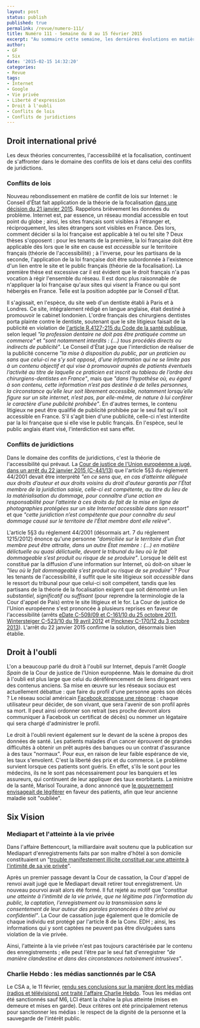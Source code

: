 ```yaml
---
layout: post
status: publish
published: true
permalink: /revue/numero-111/
title: Numéro 111 - Semaine du 8 au 15 février 2015
excerpt: "Au sommaire cette semaine, les dernières évolutions en matière de droit international privé sur Internet, de nouvelles façons d'aborder le droit à l'oubli, le droit au respect de la vie privée et la liberté d'expression."
author:
- GF
- Six
date: '2015-02-15 14:32:20'
categories:
- Revue
tags:
- Internet
- Google
- Vie privée
- Liberté d'expression
- Droit à l'oubli
- Conflits de lois
- Conflits de juridictions
---
```


## Droit international privé

Les deux théories concurrentes, l'accessibilité et la focalisation, continuent de s'affronter dans le domaine des conflits de lois et dans celui des conflits de juridictions.

### Conflits de lois

Nouveau rebondissement en matière de conflit de lois sur Internet : le Conseil d'État fait application de la théorie de la focalisation [dans une décision du 21 janvier 2015](http://www.legalis.net/spip.php?page=jurisprudence-decision&id_article=4479). Rappelons brièvement les données du problème. Internet est, par essence, un réseau mondial accessible en tout point du globe ; ainsi, les sites français sont visibles à l'étranger et, réciproquement, les sites étrangers sont visibles en France. Dès lors, comment décider si la loi française est applicable à tel ou tel site ? Deux thèses s'opposent : pour les tenants de la première, la loi française doit être applicable dès lors que le site en cause est _accessible_ sur le territoire français (théorie de l'accessibilité) ; à l'inverse, pour les partisans de la seconde, l'application de la loi française doit être subordonnée à l'existence d'un lien entre le site et le public français (théorie de la focalisation). La première thèse est excessive car il est évident que le droit français n'a pas vocation à régir l'ensemble du réseau. Il est donc plus raisonnable de n'appliquer la loi française qu'aux sites qui _visent_ la France ou qui sont hébergés en France. Telle est la position adoptée par le Conseil d'État.

Il s'agissait, en l'espèce, du site web d'un dentiste établi à Paris et à Londres. Ce site, intégralement rédigé en langue anglaise, était destiné à promouvoir le cabinet londonien. L'ordre français des chirurgiens dentistes porta plainte contre le dentiste, soutenant que le site litigieux faisait de la publicité en violation de [l'article R.4127-215 du Code de la santé publique](http://www.legifrance.gouv.fr/affichCodeArticle.do;jsessionid=875E76E54B68B06400D216C3AA1254E5.tpdila24v_2?idArticle=LEGIARTI000006913015&cidTexte=LEGITEXT000006072665&dateTexte=20090910), selon lequel _"la profession dentaire ne doit pas être pratiquée comme un commerce"_ et _"sont notamment interdits : (...) tous procédés directs ou indirects de publicité"_. Le Conseil d'État juge que l'interdiction de réaliser de la publicité concerne _"la mise à disposition du public, par un praticien ou sans que celui-ci ne s’y soit opposé, d’une information qui ne se limite pas à un contenu objectif et qui vise à promouvoir auprès de patients éventuels l’activité au titre de laquelle ce praticien est inscrit au tableau de l’ordre des chirurgiens-dentistes en France"_, mais que _"dans l’hypothèse où, eu égard à son contenu, cette information n’est pas destinée à de telles personnes, la circonstance qu’elle leur soit librement accessible, notamment lorsqu’elle figure sur un site internet, n’est pas, par elle-même, de nature à lui conférer le caractère d’une publicité prohibée"_. En d'autres termes, le contenu litigieux ne peut être qualifié de publicité prohibée par le seul fait qu'il soit accessible en France. S'il s'agit bien d'une publicité, celle-ci n'est interdite par la loi française que si elle vise le public français. En l'espèce, seul le public anglais étant visé, l'interdiction est sans effet. 

### Conflits de juridictions

Dans le domaine des conflits de juridictions, c'est la théorie de l'accessibilité qui prévaut. La [Cour de justice de l'Union européenne a jugé, dans un arrêt du 22 janvier 2015 (C-441/13)](http://curia.europa.eu/juris/document/document.jsf?text=&docid=161611&pageIndex=0&doclang=fr&mode=lst&dir=&occ=first&part=1&cid=289760) que l'article 5§3 du réglement 44/2001 devait être interprété _"en ce sens que, en cas d’atteinte alléguée aux droits d’auteur et aux droits voisins du droit d’auteur garantis par l’État membre de la juridiction saisie, celle-ci est compétente, au titre du lieu de la matérialisation du dommage, pour connaître d’une action en responsabilité pour l’atteinte à ces droits du fait de la mise en ligne de photographies protégées sur un site Internet accessible dans son ressort"_ et que _"cette juridiction n’est compétente que pour connaître du seul dommage causé sur le territoire de l’État membre dont elle relève"_.

L'article 5§3 du réglement 44/2001 (désormais art. 7 du réglement 1215/2012) énonce qu'une personne _"domiciliée sur le territoire d’un État membre peut être attraite, dans un autre État membre : (...) en matière délictuelle ou quasi délictuelle, devant le tribunal du lieu où le fait dommageable s’est produit ou risque de se produire"_. Lorsque le délit est constitué par la diffusion d'une information sur Internet, où doit-on situer le _"lieu où le fait dommageable s’est produit ou risque de se produire_" ? Pour les tenants de l'accessibilité, il suffit que le site litigieux soit _accessible_ dans le ressort du tribunal pour que celui-ci soit compétent, tandis que les partisans de la théorie de la focalisation exigent que soit démontré un lien _substantiel, significatif ou suffisant_ (pour reprendre la terminologie de la Cour d'appel de Pais) entre le site litigieux et le for. La Cour de justice de l'Union européenne s'est prononcée à plusieurs reprises en faveur de l'accessibilité (arrêts [eDate C-509/09 et C-161/10 du 25 octobre 2011](http://eur-lex.europa.eu/LexUriServ/LexUriServ.do?uri=CELEX:62009CJ0509:fr:HTML), [Wintersteiger C-523/10 du 19 avril 2012](http://eur-lex.europa.eu/LexUriServ/LexUriServ.do?uri=CELEX:62010CJ0523:FR:HTML) et [Pinckney C-170/12 du 3 octobre 2013](http://curia.europa.eu/juris/document/document.jsf?text=&docid=142613&pageIndex=0&doclang=FR&mode=lst&dir=&occ=first&part=1&cid=15236)). L'arrêt du 22 janvier 2015 confirme la solution, désormais bien établie.

## Droit à l'oubli

L'on a beaucoup parlé du droit à l'oubli sur Internet, depuis l'arrêt _Google Spain_ de la Cour de justice de l'Union européenne. Mais le domaine du droit à l'oubli est plus large que celui du déréférencement de liens dirigeant vers des contenus anciens. Sa mise en œuvre sur les réseaux sociaux est actuellement débattue : que faire du profil d'une personne après son décès ? Le réseau social américain [Facebook propose une réponse](http://www.numerama.com/magazine/32211-facebook-vous-permet-de-leguer-votre-profil-en-cas-de-mort.html) : chaque utilisateur peur décider, de son vivant, que sera l'avenir de son profil après sa mort. Il peut ainsi ordonner son retrait (ses proche devront alors communiquer à Facebook un certificat de décès) ou nommer un légataire qui sera chargé d'administrer le profil. 

Le droit à l'oubli revient également sur le devant de la scène à propos des données de santé. Les patients malades d'un cancer éprouvent de grandes difficultés à obtenir un prêt auprès des banques ou un contrat d'assurance à des taux "normaux". Pour eux, en raison de leur faible espérance de vie, les taux s'envolent. C'est la liberté des prix et du commerce. Le problème survient lorsque ces patients sont guéris. En effet, s'ils le sont pour les médecins, ils ne le sont pas nécessairement pour les banquiers et les assureurs, qui continuent de leur appliquer des taux exorbitants. La ministre de la santé, Marisol Touraine, a donc annoncé que [le gouvernement envisageait de légiférer](http://www.francesoir.fr/societe-sante/le-gouvernement-souhaite-legiferer-sur-le-droit-loubli-pour-les-anciens-malades) en faveur des patients, afin que leur ancienne maladie soit "oubliée".

## Six Vision

### Mediapart et l'atteinte à la vie privée

Dans l'affaire Bettencourt, la milliardaire avait soutenu que la publication sur Mediapart d'enregistrements faits par son maître d'hôtel à son domicile constituaient un "[trouble manifestement illicite constitué par une atteinte à l'intimité de sa vie privée](http://actu.dalloz-etudiant.fr/a-la-une/article/liberte-dexpression-v-vie-privee-la-vie-privee-doit-rester-privee/h/40aa0ceea333a72000cef1868047b82d.html)".

Après un premier passage devant la Cour de cassation, la Cour d'appel de renvoi avait jugé que le Mediapart devait retirer tout enregistrement. Un nouveau pourvoi avait alors été formé. Il fut rejeté au motif que _"constitue une atteinte à l'intimité de la vie privée, que ne légitime pas l'information du public, la captation, l'enregistrement ou la transmission sans le consentement de leur auteur des paroles prononcées à titre privé ou confidentiel"_. La Cour de cassation juge également que le domicile de chaque individu est protégé par l'article 8 de la Conv. EDH ; ainsi, les informations qui y sont captées ne peuvent pas être divulguées sans violation de la vie privée.

Ainsi, l'atteinte à la vie privée n'est pas toujours caractérisée par le contenu des enregistrements ; elle peut l'être par le seul fait d'enregistrer _"de manière clandestine et dans des circonstances notoirement intrusives"_.

### Charlie Hebdo : les médias sanctionnés par le CSA

Le CSA a, le 11 février, [rendu ses conclusions sur la manière dont les médias (radios et télévisions) ont traité l'affaire Charlie Hebdo](http://www.lefigaro.fr/medias/2015/02/12/20004-20150212ARTFIG00332-charlie-hebdo-le-csa-sanctionne-fermement-les-medias.php). Tous les médias ont été sanctionnés sauf M6, LCI étant la chaîne la plus atteinte (mises en demeure et mises en garde). Deux critères ont été principalement retenus pour sanctionner les médias : le respect de la dignité de la personne et la sauvegarde de l'intérêt public.

















